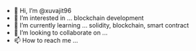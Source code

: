 - 👋 Hi, I’m @xuvajit96
- 👀 I’m interested in ... blockchain development
- 🌱 I’m currently learning ... solidity, blockchain, smart contract
- 💞️ I’m looking to collaborate on ...
- 📫 How to reach me ...

<!---
xuvajit96/xuvajit96 is a ✨ special ✨ repository because its `README.md` (this file) appears on your GitHub profile.
You can click the Preview link to take a look at your changes.
--->
